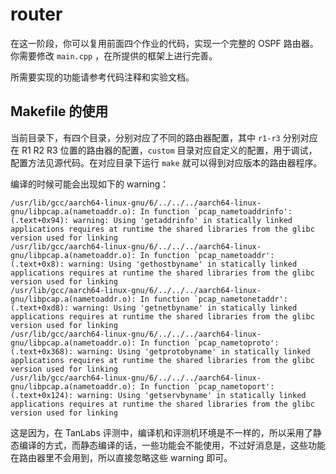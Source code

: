 # router

在这一阶段，你可以复用前面四个作业的代码，实现一个完整的 OSPF 路由器。你需要修改 `main.cpp` ，在所提供的框架上进行完善。

所需要实现的功能请参考代码注释和实验文档。

## Makefile 的使用

当前目录下，有四个目录，分别对应了不同的路由器配置，其中 `r1-r3` 分别对应在 R1 R2 R3 位置的路由器的配置，`custom` 目录对应自定义的配置，用于调试，配置方法见源代码。在对应目录下运行 `make` 就可以得到对应版本的路由器程序。

编译的时候可能会出现如下的 warning：

```
/usr/lib/gcc/aarch64-linux-gnu/6/../../../aarch64-linux-gnu/libpcap.a(nametoaddr.o): In function `pcap_nametoaddrinfo':
(.text+0x94): warning: Using 'getaddrinfo' in statically linked applications requires at runtime the shared libraries from the glibc version used for linking
/usr/lib/gcc/aarch64-linux-gnu/6/../../../aarch64-linux-gnu/libpcap.a(nametoaddr.o): In function `pcap_nametoaddr':
(.text+0x8): warning: Using 'gethostbyname' in statically linked applications requires at runtime the shared libraries from the glibc version used for linking
/usr/lib/gcc/aarch64-linux-gnu/6/../../../aarch64-linux-gnu/libpcap.a(nametoaddr.o): In function `pcap_nametonetaddr':
(.text+0xd8): warning: Using 'getnetbyname' in statically linked applications requires at runtime the shared libraries from the glibc version used for linking
/usr/lib/gcc/aarch64-linux-gnu/6/../../../aarch64-linux-gnu/libpcap.a(nametoaddr.o): In function `pcap_nametoproto':
(.text+0x368): warning: Using 'getprotobyname' in statically linked applications requires at runtime the shared libraries from the glibc version used for linking
/usr/lib/gcc/aarch64-linux-gnu/6/../../../aarch64-linux-gnu/libpcap.a(nametoaddr.o): In function `pcap_nametoport':
(.text+0x124): warning: Using 'getservbyname' in statically linked applications requires at runtime the shared libraries from the glibc version used for linking
```

这是因为，在 TanLabs 评测中，编译机和评测机环境是不一样的，所以采用了静态编译的方式，而静态编译的话，一些功能会不能使用，不过好消息是，这些功能在路由器里不会用到，所以直接忽略这些 warning 即可。
